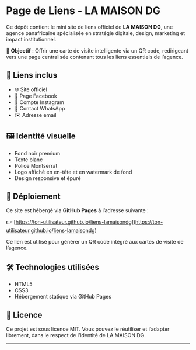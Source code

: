 # Page de Liens - LA MAISON DG

Ce dépôt contient le mini site de liens officiel de **LA MAISON DG**, une agence panafricaine spécialisée en stratégie digitale, design, marketing et impact institutionnel.

🎯 **Objectif** : Offrir une carte de visite intelligente via un QR code, redirigeant vers une page centralisée contenant tous les liens essentiels de l’agence.

## 🔗 Liens inclus

- 🌐 Site officiel
- 📘 Page Facebook
- 📸 Compte Instagram
- 💬 Contact WhatsApp
- ✉️ Adresse email

## 🖼️ Identité visuelle

- Fond noir premium
- Texte blanc
- Police Montserrat
- Logo affiché en en-tête et en watermark de fond
- Design responsive et épuré

## 🚀 Déploiement

Ce site est hébergé via **GitHub Pages** à l’adresse suivante :

👉 [https://ton-utilisateur.github.io/liens-lamaisondg](https://ton-utilisateur.github.io/liens-lamaisondg)

Ce lien est utilisé pour générer un QR code intégré aux cartes de visite de l’agence.

## 🛠️ Technologies utilisées

- HTML5
- CSS3
- Hébergement statique via GitHub Pages

## 📄 Licence

Ce projet est sous licence MIT. Vous pouvez le réutiliser et l’adapter librement, dans le respect de l’identité de LA MAISON DG.

---
